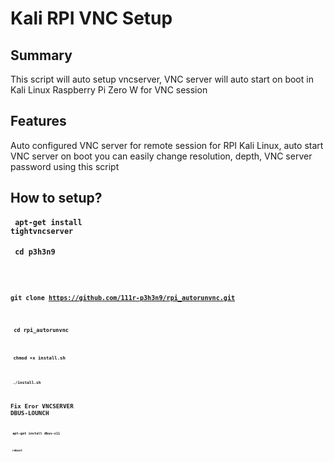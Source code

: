 # Kali RPI VNC Setup
## Summary
This script will auto setup vncserver, VNC server will auto start on boot in Kali Linux Raspberry Pi Zero W for VNC session
## Features 
Auto configured VNC server for remote session for RPI Kali Linux, auto start VNC server on boot you can easily change resolution, depth, VNC server password using this script 
## How to setup?
#### <code> apt-get install tightvncserver</code>
#### <code> cd p3h3n9
#### <code> git clone https://github.com/111r-p3h3n9/rpi_autorunvnc.git
#### <code> cd rpi_autorunvnc
#### <code> chmod +x install.sh
#### <code> ./install.sh
## Fix Eror VNCSERVER DBUS-LOUNCH
#### <code> apt-get install dbus-x11
#### <code> reboot
